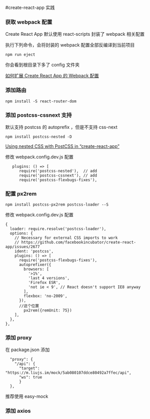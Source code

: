 #create-react-app 实践

### 获取 webpack 配置

Create React App 默认使用  react-scripts 封装了 webpack 相关配置

执行下列命令，会将封装的 webpack 配置全部反编译到当前项目
```
npm run eject
```
你会看到根目录下多了 config 文件夹

[如何扩展 Create React App 的 Webpack 配置](http://zhaozhiming.github.io/blog/2018/01/08/create-react-app-override-webpack-config/)

### 添加路由

```
npm install -S react-router-dom
```

### 添加 postcss-cssnext 支持

默认支持 postcss 的 autoprefix ，但是不支持 css-next

```
npm install postcss-nested -D
```
[Using nested CSS with PostCSS in “create-react-app”](https://medium.com/@paritosh_pundir/using-nested-css-with-postcss-in-create-react-app-b8424f1317f2)

修改 webpack.config.dev.js 配置

```
   plugins: () => [
      require('postcss-nested'),  // add
      require('postcss-cssnext'), // add 
      require('postcss-flexbugs-fixes'),
```

### 配置 px2rem

```
npm install postcss-px2rem postcss-loader --S
```
修改 webpack.config.dev.js 配置
```
{
  loader: require.resolve('postcss-loader'),
  options: {
    // Necessary for external CSS imports to work
    // https://github.com/facebookincubator/create-react-app/issues/2677
    ident: 'postcss',
    plugins: () => [
      require('postcss-flexbugs-fixes'),
      autoprefixer({
        browsers: [
          '>1%',
          'last 4 versions',
          'Firefox ESR',
          'not ie < 9', // React doesn't support IE8 anyway
        ],
        flexbox: 'no-2009',
      }),
      //这个位置
        px2rem({remUnit: 75})
    ],
  },
},
```

### 添加 proxy

在 package.json 添加

```
  "proxy": {
    "/api": {
      "target": "https://m.liujs.im/mock/5ab080107ddce80492a7ffec/api",
      "ws": true
      }
  },
```

推荐使用 easy-mock

### 添加 axios
